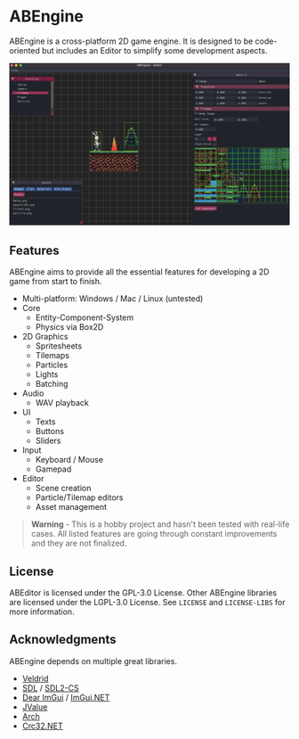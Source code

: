 # ABEngine
ABEngine is a cross-platform 2D game engine. It is designed to be code-oriented but includes an Editor to simplify some development aspects.

![](docs/readme/editor-overview.png)

## Features

ABEngine aims to provide all the essential features for developing a 2D game from start to finish.

* Multi-platform: Windows / Mac / Linux (untested)
* Core
  * Entity-Component-System
  * Physics via Box2D
* 2D Graphics
  * Spritesheets
  * Tilemaps
  * Particles
  * Lights
  * Batching
* Audio
  * WAV playback
* UI
  * Texts
  * Buttons
  * Sliders
* Input
  * Keyboard / Mouse
  * Gamepad
* Editor
  * Scene creation
  * Particle/Tilemap editors
  * Asset management

 
> **Warning** - This is a hobby project and hasn't been tested with real-life cases.
>   All listed features are going through constant improvements and they are not finalized.

## License

ABEditor is licensed under the GPL-3.0 License. Other ABEngine libraries are licensed under the LGPL-3.0 License. See `LICENSE` and `LICENSE-LIBS` for more information.

## Acknowledgments

ABEngine depends on multiple great libraries.
* [Veldrid](https://github.com/mellinoe/veldrid)
* [SDL](https://github.com/libsdl-org/SDL) / [SDL2-CS](https://github.com/flibitijibibo/SDL2-CS)
* [Dear ImGui](https://github.com/ocornut/imgui) / [ImGui.NET](https://github.com/mellinoe/ImGui.NET)
* [JValue](https://github.com/halak/jvalue)
* [Arch](https://github.com/genaray/Arch)
* [Crc32.NET](https://github.com/force-net/Crc32.NET)

